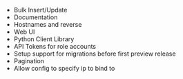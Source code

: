 * Bulk Insert/Update
* Documentation
* Hostnames and reverse
* Web UI
* Python Client Library
* API Tokens for role accounts
* Setup support for migrations before first preview release
* Pagination
* Allow config to specify ip to bind to
